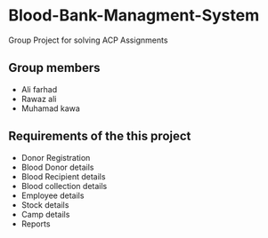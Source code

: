 # Blood-Bank-Managment-System
Group Project for solving ACP Assignments 


## Group members
- Ali farhad
- Rawaz ali
- Muhamad kawa


## Requirements of the this project

- Donor Registration
- Blood Donor details 
- Blood Recipient details
- Blood collection details 
- Employee details
- Stock details
- Camp details
- Reports
